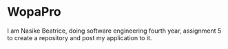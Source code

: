 WopaPro
=======
I am Nasike Beatrice, doing software engineering fourth year,
assignment 5 to create  a repository and post my application to it.

